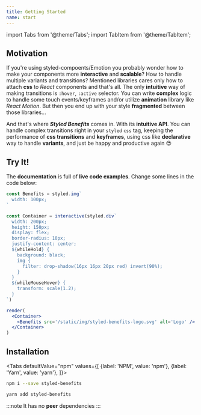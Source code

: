 ```yaml
---
title: Getting Started
name: start
---
```


import Tabs from '@theme/Tabs';
import TabItem from '@theme/TabItem';

## Motivation

If you're using styled-compoents/Emotion you probably wonder how to make your components more **interactive** and **scalable**? How to handle multiple variants and transitions? Mentioned libraries cares only how to attach **css** to _React_ components and that's all. The only **intuitive** way of making transitions is `:hover`, `:active` selector. You can write **complex** logic to handle some touch events/keyframes and/or utilize **animation** library like _React Motion_. But then you end up with your style **fragmented** between those libraries...

And that's where **_Styled Benefits_** comes in. With its **intuitive API**. You can handle complex transitions right in your `styled` `css` tag, keeping the performance of **css transitions** and **keyframes**, using css like **declarative** way to handle **variants**, and just be happy and productive again 😍

## Try It!

The **documentation** is full of **live code examples**. Change some lines in the code below:

```jsx live
const Benefits = styled.img`
  width: 100px;
`

const Container = interactive(styled.div`
  width: 200px;
  height: 150px;
  display: flex;
  border-radius: 10px;
  justify-content: center;
  ${whileHold} {
    background: black;
    img {
      filter: drop-shadow(16px 16px 20px red) invert(90%);
    }
  }
  ${whileMouseHover} {
    transform: scale(1.2);
  }
`)

render(
  <Container>
    <Benefits src='/static/img/styled-benefits-logo.svg' alt='Logo' />
  </Container>
)
```

## Installation

<Tabs
defaultValue="npm"
values={[
{label: 'NPM', value: 'npm'},
{label: 'Yarn', value: 'yarn'},
]}>
<TabItem value="npm">

```sh
npm i --save styled-benefits
```

</TabItem>
<TabItem value="yarn">

```sh
yarn add styled-benefits
```

</TabItem>
</Tabs>

:::note
It has no **peer** dependencies
:::
